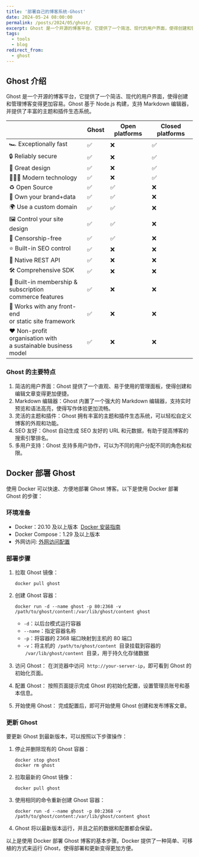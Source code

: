 ```yaml
---
title: '部署自己的博客系统-Ghost'
date: 2024-05-24 08:00:00
permalink: /posts/2024/05/ghost/
excerpt: Ghost 是一个开源的博客平台，它提供了一个简洁、现代的用户界面，使得创建和管理博客变得更加容易。Ghost 基于 Node.js 构建，支持 Markdown 编辑器，并提供了丰富的主题和插件生态系统。
tags:
  - tools
  - blog
redirect_from:
  - ghost
---
```


## Ghost 介绍

Ghost 是一个开源的博客平台，它提供了一个简洁、现代的用户界面，使得创建和管理博客变得更加容易。Ghost 基于 Node.js 构建，支持 Markdown 编辑器，并提供了丰富的主题和插件生态系统。

|                                                                  | Ghost | Open platforms | Closed platforms |
| ---------------------------------------------------------------- | ----- | -------------- | ---------------- |
| 🏎 Exceptionally fast                                             | ✅    | ❌             | ✅               |
| 🔒 Reliably secure                                               | ✅    | ❌             | ✅               |
| 🎨 Great design                                                  | ✅    | ❌             | ✅               |
| 👩🏼‍🚀 Modern technology                                             | ✅    | ❌             | ✅               |
| ♻️ Open Source                                                   | ✅    | ✅             | ❌               |
| 🏰 Own your brand+data                                           | ✅    | ✅             | ❌               |
| 🌍 Use a custom domain                                           | ✅    | ✅             | ❌               |
| 🖼 Control your site design                                       | ✅    | ✅             | ❌               |
| 🌱 Censorship-free                                               | ✅    | ✅             | ❌               |
| ⭐️ Built-in SEO control                                         | ✅    | ❌             | ❌               |
| 🚀 Native REST API                                               | ✅    | ❌             | ❌               |
| 🛠 Comprehensive SDK                                              | ✅    | ❌             | ❌               |
| 🛒 Built-in membership & subscription <br>commerce features      | ✅    | ❌             | ❌               |
| 🤝 Works with any front-end <br>or static site framework         | ✅    | ❌             | ❌               |
| ❤️ Non-profit organisation with <br>a sustainable business model | ✅    | ❌             | ❌               |

### Ghost 的主要特点

1. 简洁的用户界面：Ghost 提供了一个直观、易于使用的管理面板，使得创建和编辑文章变得更加便捷。
2. Markdown 编辑器：Ghost 内置了一个强大的 Markdown 编辑器，支持实时预览和语法高亮，使得写作体验更加流畅。
3. 灵活的主题和插件：Ghost 拥有丰富的主题和插件生态系统，可以轻松自定义博客的外观和功能。
4. SEO 友好：Ghost 自动生成 SEO 友好的 URL 和元数据，有助于提高博客的搜索引擎排名。
5. 多用户支持：Ghost 支持多用户协作，可以为不同的用户分配不同的角色和权限。

## Docker 部署 Ghost

使用 Docker 可以快速、方便地部署 Ghost 博客。以下是使用 Docker 部署 Ghost 的步骤：

### 环境准备

- Docker：20.10 及以上版本  [Docker 安装指南](https://selfhost.vip/ghost/docker)
- Docker Compose：1.29 及以上版本
- 外网访问: [外网访问配置](https://selfhost.vip/network)

### 部署步骤

1. 拉取 Ghost 镜像：

   ```
   docker pull ghost
   ```

2. 创建 Ghost 容器：

   ```
   docker run -d --name ghost -p 80:2368 -v /path/to/ghost/content:/var/lib/ghost/content ghost
   ```

   - `-d`：以后台模式运行容器
   - `--name`：指定容器名称
   - `-p`：将容器的 2368 端口映射到主机的 80 端口
   - `-v`：将主机的  `/path/to/ghost/content`  目录挂载到容器的  `/var/lib/ghost/content`  目录，用于持久化存储数据

3. 访问 Ghost：
   在浏览器中访问  `http://your-server-ip`，即可看到 Ghost 的初始化页面。
4. 配置 Ghost：
   按照页面提示完成 Ghost 的初始化配置，设置管理员账号和基本信息。
5. 开始使用 Ghost：
   完成配置后，即可开始使用 Ghost 创建和发布博客文章。

### 更新 Ghost

要更新 Ghost 到最新版本，可以按照以下步骤操作：

1. 停止并删除现有的 Ghost 容器：

   ```
   docker stop ghost
   docker rm ghost
   ```

2. 拉取最新的 Ghost 镜像：

   ```
   docker pull ghost
   ```

3. 使用相同的命令重新创建 Ghost 容器：

   ```
   docker run -d --name ghost -p 80:2368 -v /path/to/ghost/content:/var/lib/ghost/content ghost
   ```

4. Ghost 将以最新版本运行，并且之前的数据和配置都会保留。

以上是使用 Docker 部署 Ghost 博客的基本步骤。Docker 提供了一种简单、可移植的方式来运行 Ghost，使得部署和更新变得更加方便。
